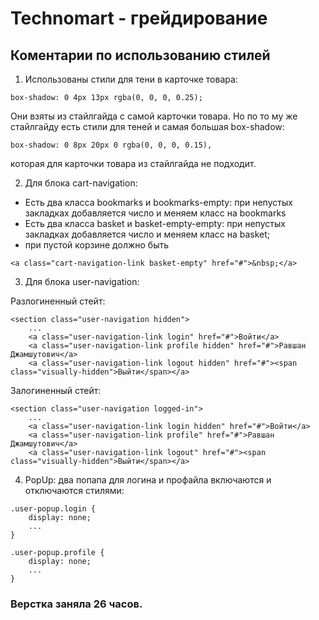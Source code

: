 # Technomart - грейдирование

## Коментарии по использованию стилей

1. Использованы стили для тени в карточке товара: 
```
box-shadow: 0 4px 13px rgba(0, 0, 0, 0.25); 
```
Они взяты из стайлгайда с самой карточки товара.
Но по то му же стайлгайду есть стили для теней и самая большая box-shadow: 
```
box-shadow: 0 8px 20px 0 rgba(0, 0, 0, 0.15),
```
которая для карточки товара из стайлгайда не подходит.


2. Для блока cart-navigation:
- Есть два класса bookmarks и bookmarks-empty: при непустых закладках добавляется число и меняем класс на bookmarks
- Есть два класса basket и basket-empty-empty: при непустых закладках добавляется число и меняем класс на basket; 
- при пустой корзине должно быть
```
<a class="cart-navigation-link basket-empty" href="#">&nbsp;</a>
```

3. Для блока user-navigation: 

Разлогиненный стейт:
```
<section class="user-navigation hidden">
    ...          
    <a class="user-navigation-link login" href="#">Войти</a>
    <a class="user-navigation-link profile hidden" href="#">Равшан Джамшутович</a>
    <a class="user-navigation-link logout hidden" href="#"><span class="visually-hidden">Выйти</span></a>
```

Залогиненный стейт:
```
<section class="user-navigation logged-in">
    ...          
    <a class="user-navigation-link login hidden" href="#">Войти</a>
    <a class="user-navigation-link profile" href="#">Равшан Джамшутович</a>
    <a class="user-navigation-link logout" href="#"><span class="visually-hidden">Выйти</span></a>
```


4. PopUp: два попапа для логина и профайла включаются и отключаются стилями:
```
.user-popup.login {
    display: none;
    ...
}

.user-popup.profile {
    display: none;
    ...
}
```

### Верстка заняла 26 часов.